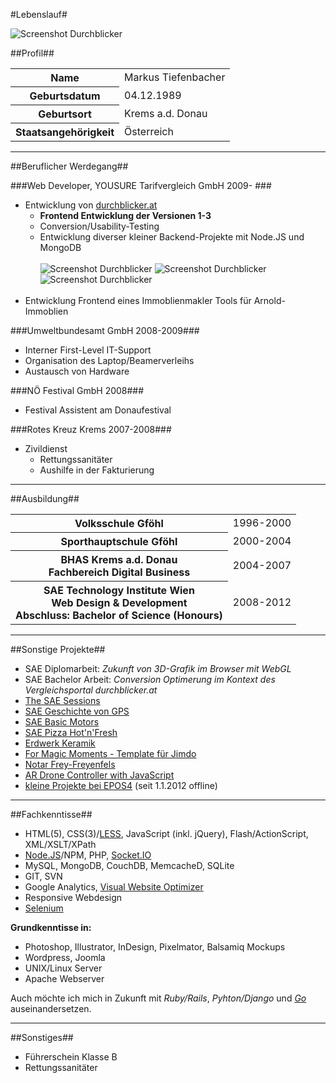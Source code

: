 #Lebenslauf#

![Screenshot Durchblicker](https://raw.github.com/tiefenb/ll/master/images/thumbs/myself.jpg)

##Profil##

<table>
	<tr><th>Name</th><td>Markus Tiefenbacher</td></tr>
	<tr><th>Geburtsdatum</th><td>04.12.1989</td></tr>
	<tr><th>Geburtsort</th><td>Krems a.d. Donau</td></tr>
	<tr><th>Staatsangehörigkeit</th><td>Österreich</td></tr>
</table>

---

##Beruflicher Werdegang##

###Web Developer, YOUSURE Tarifvergleich GmbH 2009- ###
* Entwicklung von [durchblicker.at](https://durchblicker.at)
	* **Frontend Entwicklung der Versionen 1-3**
	* Conversion/Usability-Testing
	* Entwicklung diverser kleiner Backend-Projekte mit Node.JS und MongoDB
	<br/><br/>
	![Screenshot Durchblicker](https://raw.github.com/tiefenb/ll/master/images/thumbs/db1.jpg) ![Screenshot Durchblicker](https://raw.github.com/tiefenb/ll/master/images/thumbs/db2.jpg) ![Screenshot Durchblicker](https://raw.github.com/tiefenb/ll/master/images/thumbs/db3.jpg)
	<br/><br/>
* Entwicklung Frontend eines Immoblienmakler Tools für Arnold-Immoblien

###Umweltbundesamt GmbH 2008-2009###
*  Interner First-Level IT-Support
*  Organisation des Laptop/Beamerverleihs
*  Austausch von Hardware

###NÖ Festival GmbH 2008###
*  Festival Assistent am Donaufestival

###Rotes Kreuz Krems 2007-2008###
* Zivildienst
	* Rettungssanitäter
	* Aushilfe in der Fakturierung

---

##Ausbildung##

<table>
	<tr><th>Volksschule Gföhl</th><td>1996-2000</td></tr>
	<tr><th>Sporthauptschule Gföhl</th><td>2000-2004</td></tr>
	<tr><th>BHAS Krems a.d. Donau<br/>Fachbereich Digital Business</th><td>2004-2007</td></tr>
	<tr><th>SAE Technology Institute Wien<br/>Web Design & Development<br/>Abschluss: Bachelor of Science (Honours)</th><td>2008-2012</td></tr>
</table>

---

##Sonstige Projekte##
* SAE Diplomarbeit: *Zukunft von 3D-Grafik im Browser mit WebGL*
* SAE Bachelor Arbeit: *Conversion Optimerung im Kontext des Vergleichsportal durchblicker.at*
* [The SAE Sessions](http://sessions.sae.at)
* [SAE Geschichte von GPS](http://tiefenb.com/gps)
* [SAE Basic Motors](http://tiefenb.com/basic)
* [SAE Pizza Hot'n'Fresh](http://tiefenb.com/pizza)
* [Erdwerk Keramik](http://www.erdwerk-keramik.at)
* [For Magic Moments - Template für Jimdo](http://www.for-magic-moments.com)
* [Notar Frey-Freyenfels](http://www.notar-frey-freyenfels.at)
* [AR Drone Controller with JavaScript](https://github.com/tiefenb/ardrone-webcontroller)
* [kleine Projekte bei EPOS4](http://rip.epos4.at) (seit 1.1.2012 offline)

---

##Fachkenntisse##
* HTML(5), CSS(3)/[LESS](http://lesscss.org/), JavaScript (inkl. jQuery), Flash/ActionScript, XML/XSLT/XPath
* [Node.JS](http://nodejs.org/)/NPM, PHP, [Socket.IO](http://socket.io/)
* MySQL, MongoDB, CouchDB, MemcacheD, SQLite
* GIT, SVN
* Google Analytics, [Visual Website Optimizer](http://visualwebsiteoptimizer.com/)
* Responsive Webdesign
* [Selenium](http://seleniumhq.org/)

**Grundkenntisse in:**

* Photoshop, Illustrator, InDesign, Pixelmator, Balsamiq Mockups
* Wordpress, Joomla
* UNIX/Linux Server
* Apache Webserver

Auch möchte ich mich in Zukunft mit *Ruby/Rails*, *Pyhton/Django* und *[Go](http://golang.org/)* auseinandersetzen.

---

##Sonstiges##
* Führerschein Klasse B
* Rettungssanitäter

